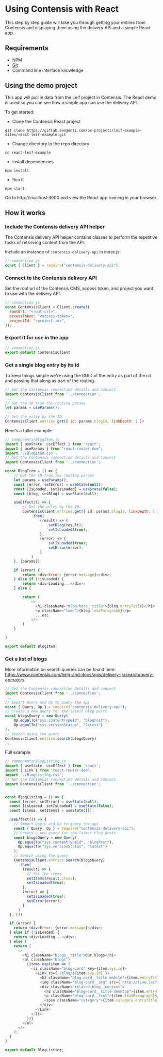 # Using Contensis with React

This step by step guide will take you through getting your entries from Contensis and displaying them using the delivery API and a simple React app.

## Requirements

* NPM
* [Git](https://git-scm.com/downloads)
* Command line interface knowledge

## Using the demo project

This app will pull in data from the Leif project in Contensis. The React demo is used so you can see how a simple app can use the delivery API.

To get started:

* Clone the Contensis React project

``` shell
git clone https://gitlab.zengenti.com/ps-projects/leif-example-sites/react-leif-example.git
```

* Change directory to the repo directory

``` shell
cd react-leif-example
```

* Install dependencies

``` shell
npm install
```

* Run it

``` shell
npm start
```

Go to http://localhost:3000 and view the React app running in your browser.

## How it works

### Include the Contensis delivery API helper

The Contensis delivery API helper contains classes to perform the repetitive tasks of retrieving content from the API.

Include an instance of ```contensis-delivery-api``` in index.js:

```js
// connection.js
const { Client } = require("contensis-delivery-api");
```

### Connect to the Contensis delivery API

Set the root url of the Contensis CMS, access token, and project you want to use with the delivery API.

``` js
// connection.js
const ContensisClient = Client.create({
  rootUrl: "<root-url>",
  accessToken: "<access-token>",
  projectId: "<project-id>",
});
```

### Export it for use in the app

```js
// connection.js
export default ContensisClient
```

### Get a single blog entry by its id

To keep things simple we're using the GUID of the entry as part of the url and passing that along as part of the routing.

```js
// Get the Contensis connection details and connect
import ContensisClient from '../connection';
...
// Get the ID from the routing params
let params = useParams();
...
// Get the entry by the ID
ContensisClient.entries.get({ id: params.blogId, linkDepth: 1 })
```

Here's a fuller example:

```js
// components/BlogItem.js
import { useState, useEffect } from 'react';
import { useParams } from "react-router-dom";
import './BlogItem.css';
// Get the Contensis connection details and connect
import ContensisClient from '../connection';

const BlogItem = () => {
    // Get the ID from the routing params
    let params = useParams();
    const [error, setError] = useState(null);
    const [isLoaded, setIsLoaded] = useState(false);
    const [blog, setBlog] = useState(null);

    useEffect(() => {
        // Get the entry by the ID
        ContensisClient.entries.get({ id: params.blogId, linkDepth: 1 })
            .then(
                (result) => {
                    setBlog(result);
                    setIsLoaded(true);
                },
                (error) => {
                    setIsLoaded(true);
                    setError(error);
                }
            )
    }, [params])

    if (error) {
        return <div>Error: {error.message}</div>;
    } else if (!isLoaded) {
        return <div>Loading...</div>;
    } else {

        return (
            <>
              <h1 className="blog-hero__title">{blog.entryTitle}</h1>
              <p className="lead">{blog.leadParagraph}</p>
              ...etc
            </>
        )
    }

}

export default BlogItem;

```

### Get a list of blogs

More information on search queries can be found here: https://www.contensis.com/help-and-docs/apis/delivery-js/search/query-operators

```js
// Get the Contensis connection details and connect
import ContensisClient from '../connection';
...
// Import Query and Op to query the api
const { Query, Op } = require("contensis-delivery-api");
// Create a new query for the latest blog posts
const blogsQuery = new Query(
    Op.equalTo("sys.contentTypeId", "blogPost"),
    Op.equalTo("sys.versionStatus", "latest")
);
// Search using the query
ContensisClient.entries.search(blogsQuery)
...
```

Full example:

```js
// components/BlogListing.js
import { useState, useEffect } from 'react';
import { Link } from 'react-router-dom';
import './BlogListing.css';
// Get the Contensis connection details and connect
import ContensisClient from '../connection';


const BlogListing = () => {
  const [error, setError] = useState(null);
  const [isLoaded, setIsLoaded] = useState(false);
  const [items, setItems] = useState([]);

  useEffect(() => {
    // Import Query and Op to query the api
    const { Query, Op } = require("contensis-delivery-api");
    // Create a new query for the latest blog posts
    const blogsQuery = new Query(
      Op.equalTo("sys.contentTypeId", "blogPost"),
      Op.equalTo("sys.versionStatus", "latest")
    );
    // Search using the query
    ContensisClient.entries.search(blogsQuery)
      .then(
        (result) => {
          // Set the items
          setItems(result.items);
          setIsLoaded(true);
        },
        (error) => {
          setIsLoaded(true);
          setError(error);
        }
      )
  }, [])

  if (error) {
    return <div>Error: {error.message}</div>;
  } else if (!isLoaded) {
    return <div>Loading...</div>;
  } else {
    return (
      <>
        <h1 className="blogs__title">Our blogs</h1>
        <ul className="blogs">
          {items.map(item => (
            <li className="blog-card" key={item.sys.id}>
              <Link to={`/blog/${item.sys.id}`}>
                <h2 className="blog-card__title mobile">{item.entryTitle}</h2>
                <img className="blog-card__img" src={`http://live.leif.zenhub.contensis.cloud${item.thumbnailImage.asset.sys.uri}`} alt={item.thumbnailImage.altText} />
                <div className="related-blog__content">
                  <h2 className="blog-card__title desktop">{item.entryTitle}</h2>
                  <p className="blog-card__text">{item.leadParagraph}</p>
                  <span className="category">{item.category.entryTitle}</span>
                </div>
              </Link>
            </li>
          ))}
        </ul>
      </>
    );
  }
}

export default BlogListing;

```
